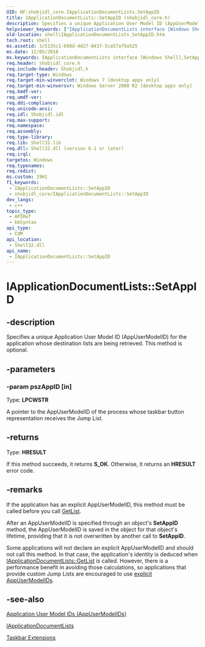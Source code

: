 ```yaml
---
UID: NF:shobjidl_core.IApplicationDocumentLists.SetAppID
title: IApplicationDocumentLists::SetAppID (shobjidl_core.h)
description: Specifies a unique Application User Model ID (AppUserModelID) for the application whose destination lists are being retrieved. This method is optional.
helpviewer_keywords: ["IApplicationDocumentLists interface [Windows Shell]","SetAppID method","IApplicationDocumentLists.SetAppID","IApplicationDocumentLists::SetAppID","SetAppID","SetAppID method [Windows Shell]","SetAppID method [Windows Shell]","IApplicationDocumentLists interface","_shell_IApplicationDocumentLists_SetAppID","shell.IApplicationDocumentLists_SetAppID","shobjidl_core/IApplicationDocumentLists::SetAppID"]
old-location: shell\IApplicationDocumentLists_SetAppID.htm
tech.root: shell
ms.assetid: 1c5135c1-b98d-4d27-8437-5ca57af9a525
ms.date: 12/05/2018
ms.keywords: IApplicationDocumentLists interface [Windows Shell],SetAppID method, IApplicationDocumentLists.SetAppID, IApplicationDocumentLists::SetAppID, SetAppID, SetAppID method [Windows Shell], SetAppID method [Windows Shell],IApplicationDocumentLists interface, _shell_IApplicationDocumentLists_SetAppID, shell.IApplicationDocumentLists_SetAppID, shobjidl_core/IApplicationDocumentLists::SetAppID
req.header: shobjidl_core.h
req.include-header: Shobjidl.h
req.target-type: Windows
req.target-min-winverclnt: Windows 7 [desktop apps only]
req.target-min-winversvr: Windows Server 2008 R2 [desktop apps only]
req.kmdf-ver: 
req.umdf-ver: 
req.ddi-compliance: 
req.unicode-ansi: 
req.idl: Shobjidl.idl
req.max-support: 
req.namespace: 
req.assembly: 
req.type-library: 
req.lib: Shell32.lib
req.dll: Shell32.dll (version 6.1 or later)
req.irql: 
targetos: Windows
req.typenames: 
req.redist: 
ms.custom: 19H1
f1_keywords:
 - IApplicationDocumentLists::SetAppID
 - shobjidl_core/IApplicationDocumentLists::SetAppID
dev_langs:
 - c++
topic_type:
 - APIRef
 - kbSyntax
api_type:
 - COM
api_location:
 - Shell32.dll
api_name:
 - IApplicationDocumentLists::SetAppID
---
```


# IApplicationDocumentLists::SetAppID


## -description

Specifies a unique Application User Model ID (AppUserModelID) for the application whose destination lists are being retrieved. This method is optional.

## -parameters

### -param pszAppID [in]

Type: <b>LPCWSTR</b>

A pointer to the AppUserModelID of the process whose taskbar button representation receives the Jump List.

## -returns

Type: <b>HRESULT</b>

If this method succeeds, it returns <b xmlns:loc="http://microsoft.com/wdcml/l10n">S_OK</b>. Otherwise, it returns an <b xmlns:loc="http://microsoft.com/wdcml/l10n">HRESULT</b> error code.

## -remarks

If the application has an explicit AppUserModelID, this method must be called before you call <a href="/windows/desktop/api/shobjidl_core/nf-shobjidl_core-iapplicationdocumentlists-getlist">GetList</a>.

After an AppUserModelID is specified through an object's <b>SetAppID</b> method, the AppUserModelID is saved in the object for that object's lifetime, providing that it is not overwritten by another call to <b>SetAppID</b>.

Some applications will not declare an explicit AppUserModelID and should not call this method. In that case, the application's identity is deduced when <a href="/windows/desktop/api/shobjidl_core/nf-shobjidl_core-iapplicationdocumentlists-getlist">IApplicationDocumentLists::GetList</a> is called. However, there is a performance benefit in avoiding those calculations, so applications that provide custom Jump Lists are encouraged to use <a href="/windows/desktop/api/shobjidl_core/nf-shobjidl_core-setcurrentprocessexplicitappusermodelid">explicit AppUserModelIDs</a>.

## -see-also

<a href="/windows/desktop/shell/appids">Application User Model IDs (AppUserModelIDs)</a>



<a href="/windows/desktop/api/shobjidl_core/nn-shobjidl_core-iapplicationdocumentlists">IApplicationDocumentLists</a>



<a href="/windows/desktop/shell/taskbar-extensions">Taskbar Extensions</a>

